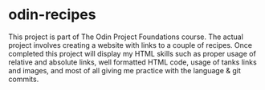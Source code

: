 # odin-recipes
This project is part of The Odin Project Foundations course. The actual project involves creating a website with links to a couple of recipes. Once completed this project will display my HTML skills such as proper usage of relative and absolute links, well formatted HTML code, usage of tanks links and images, and most of all giving me practice with the language & git commits.